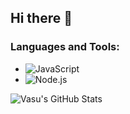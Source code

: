 ## Hi there 👋

### Languages and Tools:
- ![JavaScript](https://img.shields.io/badge/-JavaScript-F7DF1E?style=flat-square&logo=javascript&logoColor=black)
- ![Node.js](https://img.shields.io/badge/-Node.js-339933?style=flat-square&logo=node.js&logoColor=white)


![Vasu's GitHub Stats](https://github-readme-stats.vercel.app/api?username=Vasu2803k&show_icons=true&theme=radical)

